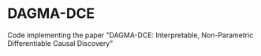 # DAGMA-DCE
Code implementing the paper "DAGMA-DCE: Interpretable, Non-Parametric Differentiable Causal Discovery"
